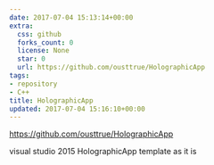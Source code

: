 ```yaml
---
date: 2017-07-04 15:13:14+00:00
extra:
  css: github
  forks_count: 0
  license: None
  star: 0
  url: https://github.com/ousttrue/HolographicApp
tags:
- repository
- C++
title: HolographicApp
updated: 2017-07-04 15:16:10+00:00
---
```


<https://github.com/ousttrue/HolographicApp>

visual studio 2015 HolographicApp template as it is
